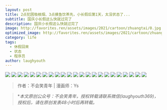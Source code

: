 ```yaml
---
layout: post
title: 2点犯困吸根烟、3点摸鱼饮茶先，小长假后第1天，太没状态了...
subtitle: 国庆小长假这么快就过完了
description: 国庆小长假这么快就过完了
image: http://favorites.ren/assets/images/2021/cartoon/zhuangtai/0.jpg
optimized_image: http://favorites.ren/assets/images/2021/cartoon/zhuangtai/0.jpg
category: life
tags:
  - 休假回来
  - 状态
  - 程序员
author: laughyouth
---
```



![](http://favorites.ren/assets/images/2021/cartoon/zhuangtai/640.jpg)
![](http://favorites.ren/assets/images/2021/cartoon/zhuangtai/640-1.jpg)
![](http://favorites.ren/assets/images/2021/cartoon/zhuangtai/640-2.jpg)
![](http://favorites.ren/assets/images/2021/cartoon/zhuangtai/640-3.jpg)
![](http://favorites.ren/assets/images/2021/cartoon/zhuangtai/640-4.jpg)
![](http://favorites.ren/assets/images/2021/cartoon/zhuangtai/640-5.jpg)
![](http://favorites.ren/assets/images/2021/cartoon/zhuangtai/640-6.jpg)
![](http://favorites.ren/assets/images/2021/cartoon/zhuangtai/640-7.jpg)
![](http://favorites.ren/assets/images/2021/cartoon/zhuangtai/640-8.jpg)
![](http://favorites.ren/assets/images/2021/cartoon/zhuangtai/640-9.jpg)
![](http://favorites.ren/assets/images/2021/cartoon/zhuangtai/640-10.jpg)
![](http://favorites.ren/assets/images/2021/cartoon/zhuangtai/640-11.jpg)
![](http://favorites.ren/assets/images/2021/cartoon/zhuangtai/640-12.jpg)
![](http://favorites.ren/assets/images/2021/cartoon/zhuangtai/640-13.jpg)
![](http://favorites.ren/assets/images/2021/cartoon/zhuangtai/640-14.jpg)
![](http://favorites.ren/assets/images/2021/cartoon/zhuangtai/640-15.jpg)
![](http://favorites.ren/assets/images/2021/cartoon/zhuangtai/640-16.jpg)
![](http://favorites.ren/assets/images/2021/cartoon/zhuangtai/640-17.jpg)
![](http://favorites.ren/assets/images/2021/cartoon/zhuangtai/640-18.jpg)
![](http://favorites.ren/assets/images/2021/cartoon/zhuangtai/640-19.jpg)
![](http://favorites.ren/assets/images/2021/cartoon/zhuangtai/640-20.jpg)
![](http://favorites.ren/assets/images/2021/cartoon/zhuangtai/640-21.jpg)
![](http://favorites.ren/assets/images/2021/cartoon/zhuangtai/640-22.jpg)



>作者：不会笑青年 | 漫画师：Ys

>**本文原创公众号：不会笑青年，授权转载请联系微信(laughyouth369)，授权后，请在原创发表48小时后再转载。*